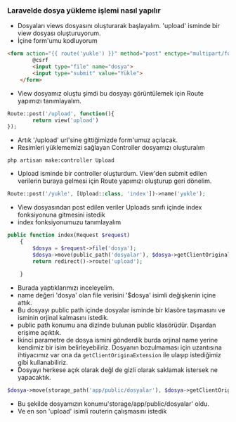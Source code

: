 ### Laravelde dosya yükleme işlemi nasıl yapılır
- Dosyaları views dosyasını oluşturarak başlayalım. 'upload' isminde bir view dosyası oluşturuyorum.
- İçine form'umu kodluyorum
```html 
<form action="{{ route('yukle') }}" method="post" enctype="multipart/form-data">
        @csrf
        <input type="file" name="dosya">
        <input type="submit" value="Yükle">
    </form>
```
- View dosyamız oluştu şimdi bu dosyayı görüntülemek için Route yapımızı tanımlayalım.
```php
Route::post('/upload', function(){
		return view('upload')
});
```
- Artık '/upload' url'sine gittiğimizde form'umuz açılacak.
- Resimleri yüklememizi sağlayan Controller dosyamızı oluşturalım
```shell
php artisan make:controller Upload
```
- Upload isminde bir controller oluşturdum. View'den submit edilen verilerin buraya gelmesi için Route yapımızı oluşturup geri dönelim.
```php
Route::post('/yukle', [Upload::class, 'index'])->name('yukle');
```
- View dosyasından post edilen veriler Uploads sınıfı içinde index fonksiyonuna gitmesini istedik
- index fonksiyonumuzu tanımlayalım
```php
public function index(Request $request)
    {
        $dosya = $request->file('dosya');
        $dosya->move(public_path('dosyalar'), $dosya->getClientOriginalName());
        return redirect()->route('upload');
    
    }
```
- Burada yaptıklarımızı inceleyelim.
- name değeri 'dosya' olan file verisini '$dosya' isimli değişkenin içine attık.
- Bu dosyayı public path içinde dosyalar isminde bir klasöre taşımasını ve isminin orjinal kalmasını istedik.
- public path konumu ana dizinde bulunan public klasörüdür. Dışardan erişime açıktık.
- İkinci parametre de dosya ismini gönderdik burda orjinal name yerine kendimiz bir isim belirleyebiliriz. Dosyanın bozulmaması için uzantısına ihtiyacımız var ona da ```getClientOriginaExtension``` ile ulaşıp istediğimiz gibi kullanabiliriz.
- Dosyayı herkese açık olarak değl de gizli olarak saklamak istersek ne yapacaktık.
```php
$dosya->move(storage_path('app/public/dosyalar'), $dosya->getClientOriginalName());
```
- Bu şekilde dosyamızın konumu'storage/app/public/dosyalar' oldu.
- Ve en son 'upload' isimli routerin çalışmasını istedik 